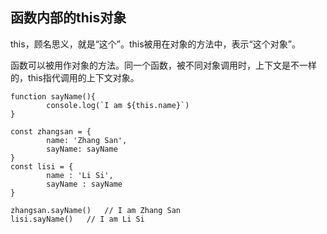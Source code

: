 
##   函数内部的this对象

this，顾名思义，就是“这个”。this被用在对象的方法中，表示“这个对象”。

函数可以被用作对象的方法。同一个函数，被不同对象调用时，上下文是不一样的，this指代调用的上下文对象。

```
function sayName(){
        console.log(`I am ${this.name}`)   
}

const zhangsan = {
        name: 'Zhang San',
        sayName: sayName
}
const lisi = {
        name : 'Li Si',
        sayName : sayName
}

zhangsan.sayName()   // I am Zhang San  
lisi.sayName()   // I am Li Si   
```

